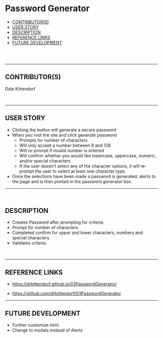 # Password Generator

- [CONTRIBUTOR(S)](#CONTRIBUTOR(S))
- [USER STORY](#USER-STORY)
- [DESCRIPTION](#DESCRIPTION)
- [REFERENCE LINKS](#REFERENCE-LINKS)
- [FUTURE DEVELOPMENT](#FUTURE-DEVELOPMENT)

<br>
<br>

---
## CONTRIBUTOR(S)

Dale Kittendorf

<br>

---

## USER STORY

- Clicking the button will generate a secure password
- When you visit the site and click generate password
  - Prompts for number of characters
  - Will only accept a number between 8 and 128
  - Will re-prompt if invalid number is entered
  - Will confirm whether you would like 
lowercase, uppercase, numeric, and/or special characters
  - If the user doesn't select any of the character options, it will re-prompt the user
to select at least one character type.
- Once the selections have been made a password is generated, alerts to the page and is then printed in the password generator box.
---
<Br>

## DESCRIPTION

- Creates Password after prompting for criteria.
- Prompt for number of characters.
- Completed confirm for upper and lower characters, numbers and special characters.
- Validates criteria.

<br>

---

## REFERENCE LINKS

* https://drkittendorf.github.io/03PasswordGenerator/

* https://github.com/drkittendorf/03PasswordGenerator

---

## FUTURE DEVELOPMENT

- Further customize html.
- Change to modals instead of Alerts
